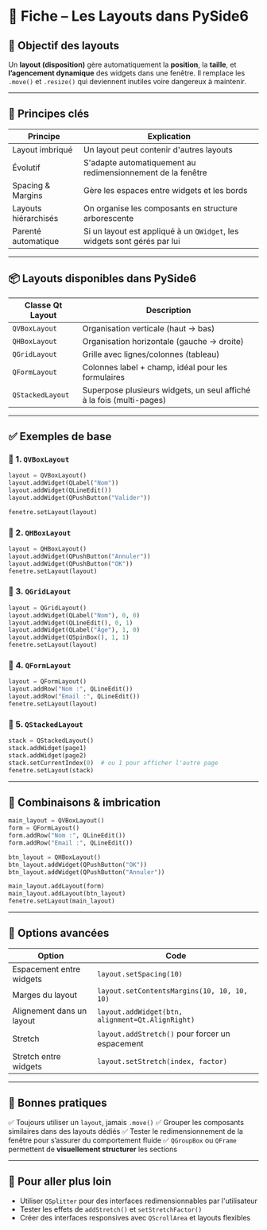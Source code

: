 
# 🧩 Fiche – Les Layouts dans PySide6

## 🎯 Objectif des layouts

Un **layout (disposition)** gère automatiquement la **position**, la **taille**, et **l’agencement dynamique** des widgets dans une fenêtre. Il remplace les `.move()` et `.resize()` qui deviennent inutiles voire dangereux à maintenir.

---

## 🧠 Principes clés

| Principe             | Explication                                                              |
| -------------------- | ------------------------------------------------------------------------ |
| Layout imbriqué      | Un layout peut contenir d'autres layouts                                 |
| Évolutif             | S'adapte automatiquement au redimensionnement de la fenêtre              |
| Spacing & Margins    | Gère les espaces entre widgets et les bords                              |
| Layouts hiérarchisés | On organise les composants en structure arborescente                     |
| Parenté automatique  | Si un layout est appliqué à un `QWidget`, les widgets sont gérés par lui |

---

## 📦 Layouts disponibles dans PySide6

| Classe Qt Layout | Description                                                          |
| ---------------- | -------------------------------------------------------------------- |
| `QVBoxLayout`    | Organisation verticale (haut → bas)                                  |
| `QHBoxLayout`    | Organisation horizontale (gauche → droite)                           |
| `QGridLayout`    | Grille avec lignes/colonnes (tableau)                                |
| `QFormLayout`    | Colonnes label + champ, idéal pour les formulaires                   |
| `QStackedLayout` | Superpose plusieurs widgets, un seul affiché à la fois (multi-pages) |

---

## ✅ Exemples de base

### 🔹 1. `QVBoxLayout`

```python
layout = QVBoxLayout()
layout.addWidget(QLabel("Nom"))
layout.addWidget(QLineEdit())
layout.addWidget(QPushButton("Valider"))

fenetre.setLayout(layout)
```

### 🔹 2. `QHBoxLayout`

```python
layout = QHBoxLayout()
layout.addWidget(QPushButton("Annuler"))
layout.addWidget(QPushButton("OK"))
fenetre.setLayout(layout)
```

### 🔹 3. `QGridLayout`

```python
layout = QGridLayout()
layout.addWidget(QLabel("Nom"), 0, 0)
layout.addWidget(QLineEdit(), 0, 1)
layout.addWidget(QLabel("Âge"), 1, 0)
layout.addWidget(QSpinBox(), 1, 1)
fenetre.setLayout(layout)
```

### 🔹 4. `QFormLayout`

```python
layout = QFormLayout()
layout.addRow("Nom :", QLineEdit())
layout.addRow("Email :", QLineEdit())
fenetre.setLayout(layout)
```

### 🔹 5. `QStackedLayout`

```python
stack = QStackedLayout()
stack.addWidget(page1)
stack.addWidget(page2)
stack.setCurrentIndex(0)  # ou 1 pour afficher l'autre page
fenetre.setLayout(stack)
```

---

## 🔁 Combinaisons & imbrication

```python
main_layout = QVBoxLayout()
form = QFormLayout()
form.addRow("Nom :", QLineEdit())
form.addRow("Email :", QLineEdit())

btn_layout = QHBoxLayout()
btn_layout.addWidget(QPushButton("OK"))
btn_layout.addWidget(QPushButton("Annuler"))

main_layout.addLayout(form)
main_layout.addLayout(btn_layout)
fenetre.setLayout(main_layout)
```

---

## 🧰 Options avancées

| Option                    | Code                                             |
| ------------------------- | ------------------------------------------------ |
| Espacement entre widgets  | `layout.setSpacing(10)`                          |
| Marges du layout          | `layout.setContentsMargins(10, 10, 10, 10)`      |
| Alignement dans un layout | `layout.addWidget(btn, alignment=Qt.AlignRight)` |
| Stretch                   | `layout.addStretch()` pour forcer un espacement  |
| Stretch entre widgets     | `layout.setStretch(index, factor)`               |

---

## 🎯 Bonnes pratiques

✅ Toujours utiliser un `layout`, jamais `.move()`
✅ Grouper les composants similaires dans des layouts dédiés
✅ Tester le redimensionnement de la fenêtre pour s’assurer du comportement fluide
✅ `QGroupBox` ou `QFrame` permettent de **visuellement structurer** les sections

---

## 🧪 Pour aller plus loin

* Utiliser `QSplitter` pour des interfaces redimensionnables par l'utilisateur
* Tester les effets de `addStretch()` et `setStretchFactor()`
* Créer des interfaces responsives avec `QScrollArea` et layouts flexibles

